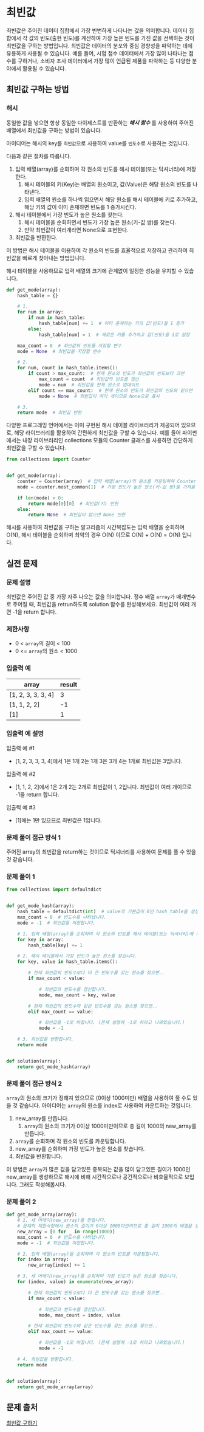 # 최빈값

최빈값은 주어진 데이터 집합에서 가장 빈번하게 나타나는 값을 의미합니다. 데이터 집합에서 각 값의 빈도(출현 빈도)를 계산하여 가장 높은 빈도를 가진 값을 선택하는 것이 최빈값을 구하는 방법입니다. 최빈값은 데이터의
분포와 중심 경향성을 파악하는 데에 유용하게 사용될 수 있습니다. 예를 들어, 시험 점수 데이터에서 가장 많이 나타나는 점수를 구하거나, 소비자 조사 데이터에서 가장 많이 언급된 제품을 파악하는 등 다양한 분야에서
활용될 수 있습니다.

## 최빈값 구하는 방법

### 해시

동일한 값을 넣으면 항상 동일한 다이제스트를 반환하는 ***해시 함수*** 를 사용하여 주어진 배열에서 최빈값을 구하는 방법이 있습니다.

아이디어는 해시의 key를 `최빈값`으로 사용하여 value를 `빈도수`로 사용하는 것입니다.

다음과 같은 절차를 따릅니다.

1. 입력 배열(array)를 순회하며 각 원소의 빈도를 해시 테이블(또는 딕셔너리)에 저장한다.
    1. 해시 테이블의 키(Key)는 배열의 원소이고, 값(Value)은 해당 원소의 빈도를 나타낸다.
    2. 입력 배열의 원소를 하나씩 읽으면서 해당 원소를 해시 테이블에 키로 추가하고, 해당 키의 값이 이미 존재하면 빈도를 1 증가시킨다.
2. 해시 테이블에서 가장 빈도가 높은 원소를 찾는다.
    1. 해시 테이블을 순회하면서 빈도가 가장 높은 원소(키-값 쌍)를 찾는다.
    2. 만약 최빈값이 여러개라면 None으로 표현한다.
3. 최빈값을 반환한다.

이 방법은 해시 테이블을 이용하여 각 원소의 빈도를 효율적으로 저장하고 관리하여 최빈값을 빠르게 찾아내는 방법입니다.

해시 테이블을 사용하므로 입력 배열의 크기에 관계없이 일정한 성능을 유지할 수 있습니다.

```python
def get_mode(array):
    hash_table = {}

    # 1.
    for num in array:
        if num in hash_table:
            hash_table[num] += 1  # 이미 존재하는 키의 값(빈도)을 1 증가
        else:
            hash_table[num] = 1  # 새로운 키를 추가하고 값(빈도)을 1로 설정

    max_count = 0  # 최빈값의 빈도를 저장할 변수
    mode = None  # 최빈값을 저장할 변수

    # 2.
    for num, count in hash_table.items():
        if count > max_count:  # 현재 원소의 빈도가 최빈값의 빈도보다 크면
            max_count = count  # 최빈값의 빈도를 갱신
            mode = num  # 최빈값을 현재 원소로 업데이트
        elif count == max_count:  # 현재 원소의 빈도가 최빈값의 빈도와 같으면
            mode = None  # 최빈값이 여러 개이므로 None으로 표시

    # 3.
    return mode  # 최빈값 반환
```

다양한 프로그래밍 언어에서는 이미 구현된 해시 테이블 라이브러리가 제공되어 있으므로, 해당 라이브러리를 활용하여 간편하게 최빈값을 구할 수 있습니다. 예를 들어 파이썬에서는 내장 라이브러리인 collections
모듈의 Counter 클래스를 사용하면 간단하게 최빈값을 구할 수 있습니다.

```python
from collections import Counter


def get_mode(array):
    counter = Counter(array)  # 입력 배열(array)의 원소를 카운팅하여 Counter 객체 생성
    mode = counter.most_common(1)  # 가장 빈도가 높은 원소(키-값 쌍)을 가져옴

    if len(mode) > 0:
        return mode[0][0]  # 최빈값(키) 반환
    else:
        return None  # 최빈값이 없으면 None 반환
```

해시를 사용하여 최빈값을 구하는 알고리즘의 시간복잡도는 입력 배열을 순회하며 O(N), 해시 테이블을 순회하며 최악의 경우 O(N) 이므로 O(N) + O(N) = O(N) 입니다.

## 실전 문제

### 문제 설명

최빈값은 주어진 값 중 가장 자주 나오는 값을 의미합니다. 정수 배열 `array`가 매개변수로 주어질 때, 최빈값을 retrun하도록 solution 함수를 완성해보세요. 최빈값이 여러 개면 -1을 return
합니다.

### 제한사항

- 0 < `array`의 길이 < 100
- 0 <= `array`의 원소 < 1000

### 입출력 예

| array              | result |
|--------------------|--------|
| [1, 2, 3, 3, 3, 4] | 3      |
| [1, 1, 2, 2]       | -1     |
| [1] | 1      |

### 입출력 예 설명

입출력 예 #1

- [1, 2, 3, 3, 3, 4]에서 1은 1개 2는 1개 3은 3개 4는 1개로 최빈값은 3입니다.

입출력 예 #2

- [1, 1, 2, 2]에서 1은 2개 2는 2개로 최빈값이 1, 2입니다. 최빈값이 여러 개이므로 -1을 return 합니다.

입출력 예 #3

- [1]에는 1만 있으므로 최빈값은 1입니다.

### 문제 풀이 접근 방식 1

주어진 array의 최빈값을 return하는 것이므로 딕셔너리를 사용하여 문제를 풀 수 있을것 같습니다.

### 문제 풀이 1

```python
from collections import defaultdict


def get_mode_hash(array):
    hash_table = defaultdict(int)  # value의 기본값이 0인 hash_table을 생성합니다.
    max_count = 0  # 빈도수를 나타냅니다.
    mode = -1  # 최빈값을 저장합니다.

    # 1. 입력 배열(array)를 순회하며 각 원소의 빈도를 해시 테이블(또는 딕셔너리)에 저장합니다.
    for key in array:
        hash_table[key] += 1

    # 2. 해시 테이블에서 가장 빈도가 높은 원소를 찾습니다.
    for key, value in hash_table.items():

        # 현재 최빈값의 빈도수보다 더 큰 빈도수를 갖는 원소를 찾으면..
        if max_count < value:

            # 최빈값과 빈도수를 갱신합니다.
            mode, max_count = key, value

        # 현재 최빈값의 빈도수와 같은 빈도수를 갖는 원소를 찾으면..
        elif max_count == value:

            # 최빈값을 -1로 바꿉니다. (문제 설명에 -1로 하라고 나와있습니다.)
            mode = -1

    # 3. 최빈값을 반환합니다.
    return mode


def solution(array):
    return get_mode_hash(array)
```

### 문제 풀이 접근 방식 2

`array`의 원소의 크기가 정해져 있으므로 (0이상 1000미만) 배열을 사용하여 풀 수도 있을 것 같습니다. 아이디어는 `array`의 원소를 index로 사용하여 카운트하는 것입니다.

1. new_array를 만듭니다.
    1. `array`의 원소의 크기가 0이상 1000미만이므로 총 길이 1000의 new_array를 만듭니다.
2. `array`를 순회하며 각 원소의 빈도를 카운팅합니다.
3. new_array를 순회하며 가장 빈도가 높은 원소를 찾습니다.
4. 최빈값을 반환합니다.

이 방법은 `array`가 많은 값을 담고있든 중복되는 값을 많이 담고있든 길이가 1000인 new_array를 생성하므로 해시에 비해 시간적으로나 공간적으로나 비효율적으로 보입니다. 그래도 작성해봅시다.

### 문제 풀이 2

```python
def get_mode_array(array):
    # 1. 새 어레이(new_array)를 만듭니다.
    # 문제의 제한사항에서 원소의 길이가 0이상 1000미만이므로 총 길이 1000의 배열을 생성합니다.
    new_array = [0 for _ in range(1000)]
    max_count = 0  # 빈도수를 나타냅니다.
    mode = -1  # 최빈값을 저장합니다.

    # 2. 입력 배열(array)을 순회하며 각 원소의 빈도를 카운팅합니다.
    for index in array:
        new_array[index] += 1

    # 3. 새 어레이(new_array)를 순회하며 가장 빈도가 높은 원소를 찾습니다.
    for (index, value) in enumerate(new_array):

        # 현재 최빈값의 빈도수보다 더 큰 빈도수를 갖는 원소를 찾으면..
        if max_count < value:

            # 최빈값과 빈도수를 갱신합니다.
            mode, max_count = index, value

        # 현재 최빈값의 빈도수와 같은 빈도수를 갖는 원소를 찾으면..
        elif max_count == value:

            # 최빈값을 -1로 바꿉니다. (문제 설명에 -1로 하라고 나와있습니다.)
            mode = -1

    # 4. 최빈값을 반환합니다.
    return mode


def solution(array):
    return get_mode_array(array)
```

## 문제 출처

[최빈값 구하기](https://school.programmers.co.kr/learn/courses/30/lessons/120812)
